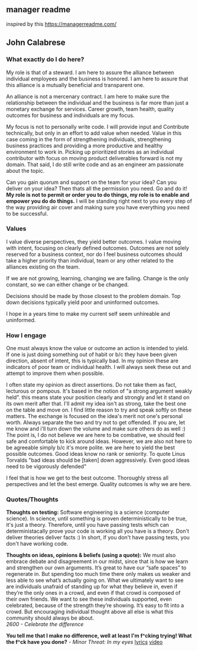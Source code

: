 ## manager readme
inspired by this https://managerreadme.com/


## John Calabrese

### What exactly do I do here?

My role is that of a steward. I am here to assure
the alliance between individual employees and the business
is honored. I am here to assure that this alliance is a mutually
beneficial and transparent one.

An alliance is not a mercenary contract. I am here to make sure
the relationship between the individual and the business is
far more than just a monetary exchange for services. Career growth, 
team health, quality outcomes for business and individuals are my focus.

My focus is not to personally write code. I will provide input and 
Contribute technically, but only in an effort to add value when needed. 
Value in this case coming in the form of strengthening individuals, 
strengthening business practices and providing a more productive and 
healthy environment to work in. Picking up prioritized stories as 
an individual contributor with focus on moving product deliverables 
forward is not my domain. 
That said, I do still write code and as an engineer am passionate about the topic.

Can you gain quorum and support on the team for your idea? 
Can you deliver on your idea? 
Then thats all the permission you need. Go and do it! 
**My role is not to permit or order you to do things, 
my role is to enable and empower you do do things.**
I will be standing right next to you every step of the way providing air cover 
and making sure you have everything you need to be successful. 



### Values

I value diverse perspectives, they yield better outcomes. I value moving with 
intent, focusing on clearly defined outcomes. Outcomes are not solely reserved 
for a business context, nor do I feel business outcomes should take a higher 
priority than individual, team or any other related to the alliances 
existing on the team.

If we are not growing, learning, changing we are failing. 
Change is the only constant, so we can either change or be changed.

Decisions should be made by those closest to the problem domain. Top down decisions 
typically yield poor and uninformed outcomes.

I hope in a years time to make my current self seem unhireable and uninformed.

### How I engage
One must always know the value or outcome an action is
intended to yield. If one is just doing something out
of habit or b/c they have been given direction, absent of
intent, this is typically bad. In my opinion these are indicators
of poor team or individual health. I will always seek
these out and attempt to improve them when possible.

I often state my opinion as direct assertions. Do not take them as fact, 
lecturous or pompous. It's based in the notion of "a strong argument weakly held".
this means state your position clearly and strongly and let it stand 
on its own merit after that. I'll admit my idea isn't as strong, take
the best one on the table and move on. I find little reason to try 
and speak softly on these matters. The exchange is focused on the 
idea's merit not one's personal worth. Always separate the two and try not
to get offended. If you are, let me know and i'll turn down the volume and
make sure others do as well :)
The point is, I do not believe we are here to be combative, we should feel
safe and comfortable to kick around ideas. However, we are also not 
here to be agreeable simply b/c it's more polite. we are here to 
yield the best possible outcomes. Good ideas know no rank or seniority. 
To quote Linus Torvalds 
"bad ideas should be [taken] down aggressively. Even good ideas need to be vigorously defended"

I feel that is how we get to the best outcome. Thoroughly stress all
perspectives and let the best emerge. Quality outcomes is why we are here.


### Quotes/Thoughts

**Thoughts on testing:**
Software engineering is a science (computer science). In science, until something is proven deterministically to be true, it's just a theory. Therefore, until you have passing tests which can deterministacally prove your code is working all you have is a theory. Don't deliver theories deliver facts :) In short, if you don't have passing tests, you don't have working code.  

**Thoughts on ideas, opinions & beliefs (using a quote):**
We must also embrace debate and disagreement in our midst, since that is how we learn and strengthen our own arguments. It’s great to have our “safe spaces” to regenerate in. But spending too much time there only makes us weaker and less able to see what’s actually going on. What we ultimately want to see are individuals unafraid of standing up for what they believe in, even if they’re the only ones in a crowd, and even if that crowd is composed of their own friends. We want to see these individuals supported, even celebrated, because of the strength they’re showing. It’s easy to fit into a crowd. But encouraging individual thought above all else is what this community should always be about.     
*2600 - Celebrate the difference*


**You tell me that I make no difference, well at least I'm f^cking trying! What the f^ck have you done?**
*- Minor Threat: In my eyes*
[lyrics](https://genius.com/Minor-threat-in-my-eyes-lyrics)
[video](https://www.youtube.com/watch?v=z2jEHyhBXe8)
